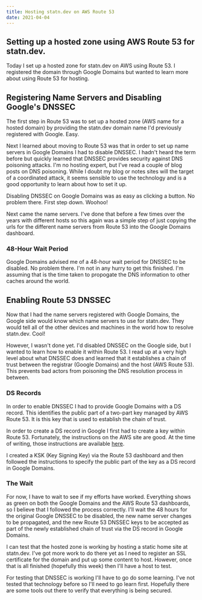 ```yaml
---
title: Hosting statn.dev on AWS Route 53
date: 2021-04-04
---
```

Setting up a hosted zone using AWS Route 53 for statn.dev.
---

Today I set up a hosted zone for statn.dev on AWS using Route 53. I registered
the domain through Google Domains but wanted to learn more about using Route
53 for hosting.

## Registering Name Servers and Disabling Google's DNSSEC

The first step in Route 53 was to set up a hosted zone (AWS name for a hosted
domain) by providing the statn.dev domain name I'd previously registered with
Google. Easy.

Next I learned about moving to Route 53 was that in order to set up name
servers in Google Domains I had to disable DNSSEC. I hadn't heard the term
before but quickly learned that DNSSEC provides security against DNS poisoning
attacks. I'm no hosting expert, but I've read a couple of blog posts on DNS
poisoning. While I doubt my blog or notes sites will the target of a
coordinated attack, it seems sensible to use the technology and is a good
opportunity to learn about how to set it up.

Disabling DNSSEC on Google Domains was as easy as clicking a button. No problem
there. First step down. Woohoo!

Next came the name servers. I've done that before a few times over the years
with different hosts so this again was a simple step of just copying the urls
for the different name servers from Route 53 into the Google Domains dashboard.

### 48-Hour Wait Period

Google Domains advised me of a 48-hour wait period for DNSSEC to be disabled.
No problem there. I'm not in any hurry to get this finished. I'm assuming that
is the time taken to propogate the DNS information to other caches around the
world.

## Enabling Route 53 DNSSEC

Now that I had the name servers registered with Google Domains, the Google side
would know which name servers to use for statn.dev. They would tell all of the
other devices and machines in the world how to resolve statn.dev. Cool!

However, I wasn't done yet. I'd disabled DNSSEC on the Google side, but I
wanted to learn how to enable it within Route 53. I read up at a very high
level about what DNSSEC does and learned that it establishes a chain of trust
between the registrar (Google Domains) and the host (AWS Route 53). This
prevents bad actors from poisoning the DNS resolution process in between.

### DS Records

In order to enable DNSSEC I had to provide Google Domains with a DS record.
This identifies the public part of a two-part key managed by AWS Route 53. It
is this key that is used to establish the chain of trust.

In order to create a DS record in Google I first had to create a key within
Route 53. Fortunately, the instructions on the AWS site are good. At the time
of writing, those instructions are available [here](
https://docs.aws.amazon.com/Route53/latest/DeveloperGuide/dns-configuring-dnssec-enable-signing.html?icmpid=docs_console_unmapped).

I created a KSK (Key Signing Key) via the Route 53 dashboard and then followed
the instructions to specify the public part of the key as a DS record in
Google Domains.

### The Wait

For now, I have to wait to see if my efforts have worked. Everything shows as
green on both the Google Domains and the AWS Route 53 dashboards, so I believe
that I followed the process correctly. I'll wait the 48 hours for the original
Google DNSSEC to be disabled, the new name server changes to be propagated, and
the new Route 53 DNSSEC keys to be accepted as part of the newly established
chain of trust via the DS record in Google Domains.

I can test that the hosted zone is working by hosting a static home site at
statn.dev. I've got more work to do there yet as I need to register an SSL
certificate for the domain and put up some content to host. However, once that
is all finished (hopefully this week) then I'll have a host to test.

For testing that DNSSEC is working I'll have to go do some learning. I've not
tested that technology before so I'll need to go learn first. Hopefully there
are some tools out there to verify that everything is being secured.
